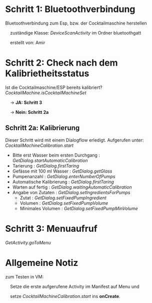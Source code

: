 # Schritt 1: Bluetoothverbindung

Bluetoothverbindung zum Esp, bzw. der Cocktailmaschine herstellen  

    zuständige Klasse: *DeviceScanActivity* im Ordner bluetoothgatt    

    erstellt von: Amir

# Schritt 2: Check nach dem Kalibrietheitsstatus

Ist die Cocktailmaschine/ESP bereits kalibriert?  *CocktailMachine.isCocktailMachineSet*  

    -> __JA: Schritt 3__    

    -> __Nein: Schritt 2a__

## Schritt 2a: Kalibrierung

Dieser Schritt wird mit einem Dialogflow erledigt. Aufgerufen unter: *CocktailMachineCalibration.start*  

* Bitte erst Wasser beim ersten Durchgang :  *GetDialog.startAutomaticCalibration*  
* Tarierung :                                                          *GetDialog.firstTaring*  
* Gefässe mit 100 ml Wasser :                           *GetDialog.getGlass*  
* Pumpenanzahl :                                                *GetDialog.enterNumberOfPumps*  
* Automatische Kalibrierung :                           *GetDialog.firstTaring*  
* Warten auf fertig :                                            *GetDialog.waitingAutomaticCalibration*  
* Angabe von Zutaten :                                      *GetDialog.setIngredientsForPumps*  
  * Zutat :                                                         *GetDialog.setFixedPumpIngredient* 
  * Volumen :                                                  *GetDialog.setFixedPumpVolume*  
  * Minimales Volumen :                              *GetDialog.setFixedPumpMinVolume*  

# Schritt 3: Menuaufruf

*GetActivity.goToMenu*  



# Allgemeine Notiz

zum Testen in VM: 

    Setze die erste aufgerufene Activity im Manifest auf Menu und    

    setze *CocktailMachineCalibration.start* ins __onCreate__.
